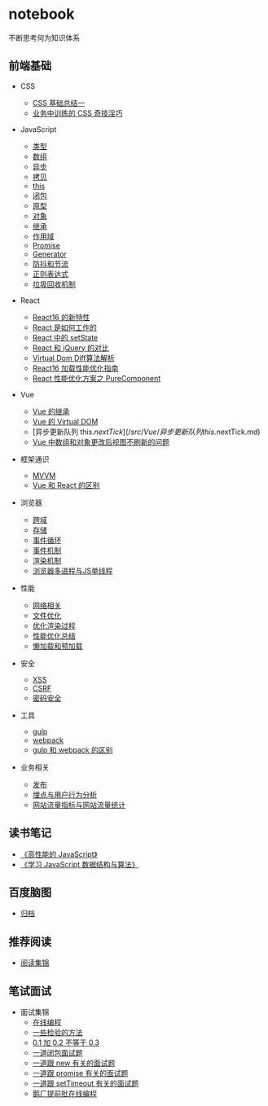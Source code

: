 # notebook
不断思考何为知识体系

## 前端基础
* CSS
  * [CSS 基础总结一](/src/CSS/CSS基础总结一.md)
  * [业务中训练的 CSS 奇技淫巧](/src/CSS/业务中训练的CSS奇技淫巧.md)

* JavaScript
  * [类型](/src/JavaScript/类型.md)
  * [数组](/src/JavaScript/数组.md)
  * [异步](/src/JavaScript/异步.md)
  * [拷贝](/src/JavaScript/拷贝.md)
  * [this](/src/JavaScript/this.md)
  * [闭包](/src/JavaScript/闭包.md)
  * [原型](/src/JavaScript/原型.md)
  * [对象](/src/JavaScript/对象.md)
  * [继承](/src/JavaScript/继承.md)
  * [作用域](/src/JavaScript/作用域.md)
  * [Promise](/src/JavaScript/Promise.md)
  * [Generator](/src/JavaScript/Generator.md)
  * [防抖和节流](/src/JavaScript/防抖和节流.md)
  * [正则表达式](/src/JavaScript/正则表达式.md)
  * [垃圾回收机制](/src/JavaScript/垃圾回收机制.md)

* React
  * [React16 的新特性](/src/React/React16的新特性.md)
  * [React 是如何工作的](/src/React/React是如何工作的.md)
  * [React 中的 setState](/src/React/React中的setState.md)
  * [React 和 jQuery 的对比](/src/React/React和jQuery的对比.md)
  * [Virtual Dom Diff算法解析](/src/React/VirtualDomDiff算法解析.md)
  * [React16 加载性能优化指南](/src/React/React16加载性能优化指南.md)
  * [React 性能优化方案之 PureComponent](/src/React/React16加载性能优化指南.md)

* Vue
  * [Vue 的继承](/src/Vue/Vue的继承.md)
  * [Vue 的 Virtual DOM](/src/Vue/Vue的VirtualDOM.md)
  * [异步更新队列 this.$nextTick](/src/Vue/异步更新队列this.$nextTick.md)
  * [Vue 中数组和对象更改后视图不刷新的问题](/src/Vue/Vue中数组和对象更改后视图不刷新的问题.md)

* 框架通识
  * [MVVM](/src/frame/MVVM.md)
  * [Vue 和 React 的区别](/src/frame/Vue和React的区别.md)
 
* 浏览器
  * [跨域](/src/browser/跨域.md)
  * [存储](/src/browser/存储.md)
  * [事件循环](/src/browser/事件循环.md)
  * [事件机制](/src/browser/事件机制.md)
  * [渲染机制](/src/browser/渲染机制.md)
  * [浏览器多进程与JS单线程](/src/browser/浏览器多进程与JS单线程.md)

* 性能
  * [网络相关](/src/performance/网络相关.md)
  * [文件优化](/src/performance/文件优化.md)
  * [优化渲染过程](/src/performance/优化渲染过程.md)
  * [性能优化总结](/src/performance/性能优化总结.md)
  * [懒加载和预加载](/src/performance/懒加载和预加载.md)

* 安全
  * [XSS](/src/safety/XSS.md)
  * [CSRF](/src/safety/CSRF.md)
  * [密码安全](/src/safety/密码安全.md)

* 工具
  * [gulp](/src/tool/gulp.md)
  * [webpack](/src/tool/webpack.md)
  * [gulp 和 webpack 的区别](/src/tool/gulp和webpack的区别.md)

* 业务相关
  * [发布](/src/business/发布.md)
  * [埋点与用户行为分析](/src/business/埋点与用户行为分析.md)
  * [网站流量指标与网站流量统计](/src/business/网站流量指标与网站流量统计.md)

## 读书笔记
* [《高性能的 JavaScript》](/src/book/高性能的JavaScript.md)
* [《学习 JavaScript 数据结构与算法》](/src/book/学习JavaScript数据结构与算法.md)

## 百度脑图
* [归档](http://naotu.baidu.com/file/6084a7cf12c67a46a7a97e62f09151ea?token=441944774bc5f437)

## 推荐阅读
* [阅读集锦](/src/other/README.md)

## 笔试面试
* 面试集锦
  * [在线编程](/src/interview/在线编程.md)
  * [一些检验的方法](/src/interview/一些检验的方法.md)
  * [0.1 加 0.2 不等于 0.3](/src/interview/0.1加0.2不等于0.3.md)
  * [一道闭包面试题](/src/interview/一道闭包面试题.md)
  * [一道跟 new 有关的面试题](/src/interview/一道跟new有关的面试题.md)
  * [一道跟 promise 有关的面试题](/src/interview/一道跟promise有关的面试题.md)
  * [一道跟 setTimeout 有关的面试题](/src/interview/一道跟setTimeout有关的面试题.md)
  * [鹅厂提前批在线编程](/src/interview/鹅厂提前批在线编程.md)
